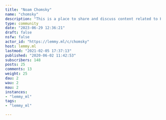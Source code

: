 ```yaml
---
title: "Noam Chomsky" 
name: "chomsky"
description: "This is a place to share and discuss content related to History, Politics, Media, Anarchism, Linguistics, Cognitive Science, Free Speech and everything else by people familiar with, or interested in learning about, Noam Chomsky."
type: community
date: "2023-06-29 12:36:21"
draft: false
nsfw: false
actor_id: "https://lemmy.ml/c/chomsky"
host: lemmy.ml
lastmod: "2021-02-05 17:37:13"
published: "2020-06-02 11:42:53"
subscribers: 148
posts: 25
comments: 13
weight: 25
dau: 2
wau: 2
mau: 2
instances:
- "lemmy_ml"
tags: 
- "lemmy_ml"

---
```

